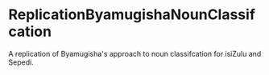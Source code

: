 # ReplicationByamugishaNounClassifcation
A replication of Byamugisha's approach to noun classifcation for isiZulu and Sepedi.
